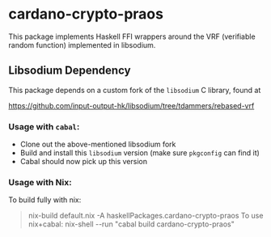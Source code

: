 # cardano-crypto-praos

This package implements Haskell FFI wrappers around the VRF (verifiable random
function) implemented in libsodium.

## Libsodium Dependency

This package depends on a custom fork of the `libsodium` C library, found at

https://github.com/input-output-hk/libsodium/tree/tdammers/rebased-vrf

### Usage with `cabal`:

- Clone out the above-mentioned libsodium fork
- Build and install this `libsodium` version (make sure `pkgconfig` can find
  it)
- Cabal should now pick up this version

### Usage with Nix:

To build fully with nix:
> nix-build default.nix -A haskellPackages.cardano-crypto-praos
To use nix+cabal:
> nix-shell --run "cabal build cardano-crypto-praos" 

